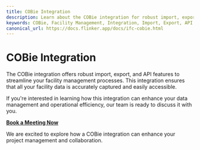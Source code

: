 ```yaml
---
title: COBie Integration
description: Learn about the COBie integration for robust import, export, and API features to streamline your facility management processes.
keywords: COBie, Facility Management, Integration, Import, Export, API
canonical_url: https://docs.flinker.app/docs/ifc-cobie.html
---
```


# COBie Integration

The COBie integration offers robust import, export, and API features to streamline your facility management processes. This integration ensures that all your facility data is accurately captured and easily accessible.

If you're interested in learning how this integration can enhance your data management and operational efficiency, our team is ready to discuss it with you.

[**Book a Meeting Now**](https://outlook.office365.com/book/SupportConsultingonlinemeeting@flinker.app/)

We are excited to explore how a COBie integration can enhance your project management and collaboration.


<br><br><br><br><br><br><br><br><br><br><br><br><br><br><br><br><br><br><br><br><br><br><br><br>